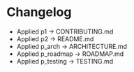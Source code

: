 # Changelog

- Applied p1 -> CONTRIBUTING.md
- Applied p2 -> README.md
- Applied p_arch -> ARCHITECTURE.md
- Applied p_roadmap -> ROADMAP.md
- Applied p_testing -> TESTING.md
